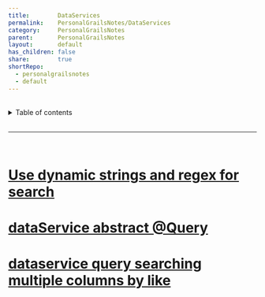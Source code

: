 ```yaml
---
title:        DataServices    
permalink:    PersonalGrailsNotes/DataServices    
category:     PersonalGrailsNotes    
parent:       PersonalGrailsNotes    
layout:       default    
has_children: false    
share:        true    
shortRepo:    
  - personalgrailsnotes    
  - default    
---
```

    
    
<br/>    
    
<details markdown="block">    
<summary>    
Table of contents    
</summary>    
{: .text-delta }    
1. TOC    
{:toc}    
</details>    
    
<br/>    
    
***    
    
<br/>    
    
# [Use dynamic strings and regex for search    ](https://gist.github.com/14paxton/a5382dd3898484bf560dc29e8463409c)
    
    
    
# [dataService abstract @Query](https://gist.github.com/14paxton/d63234a1eddeabeb0fa88f782a74d738)
    
    
    
# [dataservice query searching multiple columns by like   ]( https://gist.github.com/14paxton/e72c14086f5d9a6a0c58dc8463b93561)